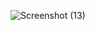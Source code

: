 ![Screenshot (13)](https://github.com/user-attachments/assets/1502eaa0-a1ae-4f06-aaeb-772ace69905e)
